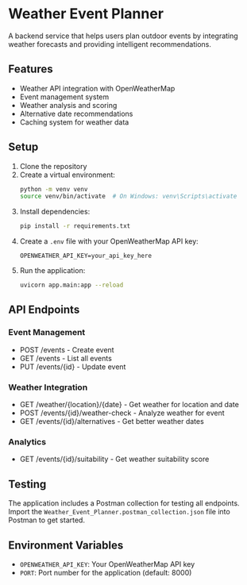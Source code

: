 # Weather Event Planner

A backend service that helps users plan outdoor events by integrating weather forecasts and providing intelligent recommendations.

## Features

- Weather API integration with OpenWeatherMap
- Event management system
- Weather analysis and scoring
- Alternative date recommendations
- Caching system for weather data

## Setup

1. Clone the repository
2. Create a virtual environment:
   ```bash
   python -m venv venv
   source venv/bin/activate  # On Windows: venv\Scripts\activate
   ```
3. Install dependencies:
   ```bash
   pip install -r requirements.txt
   ```
4. Create a `.env` file with your OpenWeatherMap API key:
   ```
   OPENWEATHER_API_KEY=your_api_key_here
   ```
5. Run the application:
   ```bash
   uvicorn app.main:app --reload
   ```

## API Endpoints

### Event Management
- POST /events - Create event
- GET /events - List all events
- PUT /events/{id} - Update event

### Weather Integration
- GET /weather/{location}/{date} - Get weather for location and date
- POST /events/{id}/weather-check - Analyze weather for event
- GET /events/{id}/alternatives - Get better weather dates

### Analytics
- GET /events/{id}/suitability - Get weather suitability score

## Testing

The application includes a Postman collection for testing all endpoints. Import the `Weather_Event_Planner.postman_collection.json` file into Postman to get started.

## Environment Variables

- `OPENWEATHER_API_KEY`: Your OpenWeatherMap API key
- `PORT`: Port number for the application (default: 8000) 